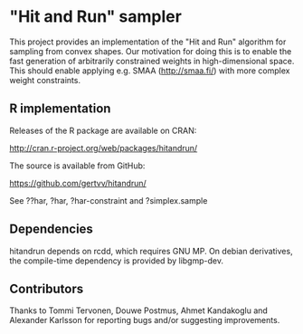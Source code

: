 "Hit and Run" sampler
=====================

This project provides an implementation of the "Hit and Run" algorithm
for sampling from convex shapes. Our motivation for doing this is to
enable the fast generation of arbitrarily constrained weights in
high-dimensional space. This should enable applying e.g. SMAA
(http://smaa.fi/) with more complex weight constraints.

R implementation
----------------

Releases of the R package are available on CRAN:

http://cran.r-project.org/web/packages/hitandrun/

The source is available from GitHub:

https://github.com/gertvv/hitandrun/

See ??har, ?har, ?har-constraint and ?simplex.sample

Dependencies
------------

hitandrun depends on rcdd, which requires GNU MP. On debian derivatives, the
compile-time dependency is provided by libgmp-dev.

Contributors
------------

Thanks to Tommi Tervonen, Douwe Postmus, Ahmet Kandakoglu and Alexander
Karlsson for reporting bugs and/or suggesting improvements.
